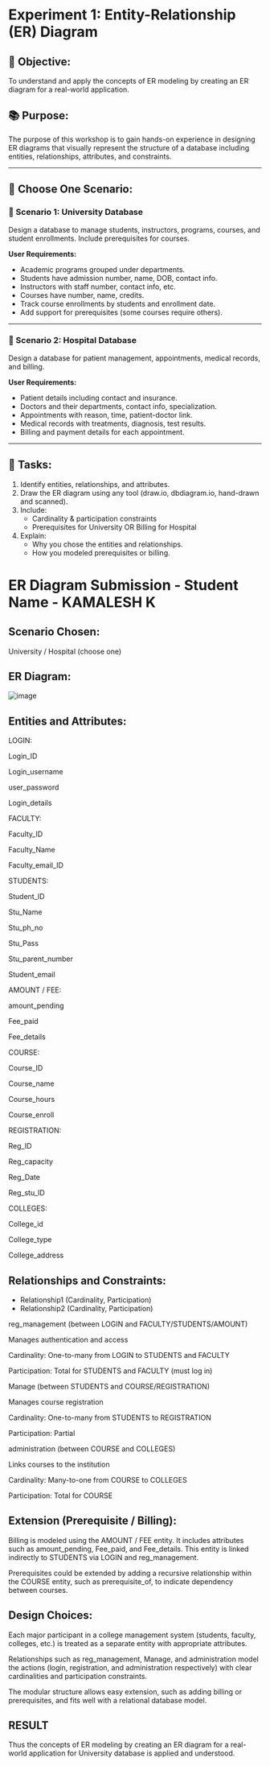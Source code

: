 # Experiment 1: Entity-Relationship (ER) Diagram

## 🎯 Objective:
To understand and apply the concepts of ER modeling by creating an ER diagram for a real-world application.

## 📚 Purpose:
The purpose of this workshop is to gain hands-on experience in designing ER diagrams that visually represent the structure of a database including entities, relationships, attributes, and constraints.

---

## 🧪 Choose One Scenario:

### 🔹 Scenario 1: University Database
Design a database to manage students, instructors, programs, courses, and student enrollments. Include prerequisites for courses.

**User Requirements:**
- Academic programs grouped under departments.
- Students have admission number, name, DOB, contact info.
- Instructors with staff number, contact info, etc.
- Courses have number, name, credits.
- Track course enrollments by students and enrollment date.
- Add support for prerequisites (some courses require others).

---

### 🔹 Scenario 2: Hospital Database
Design a database for patient management, appointments, medical records, and billing.

**User Requirements:**
- Patient details including contact and insurance.
- Doctors and their departments, contact info, specialization.
- Appointments with reason, time, patient-doctor link.
- Medical records with treatments, diagnosis, test results.
- Billing and payment details for each appointment.

---

## 📝 Tasks:
1. Identify entities, relationships, and attributes.
2. Draw the ER diagram using any tool (draw.io, dbdiagram.io, hand-drawn and scanned).
3. Include:
   - Cardinality & participation constraints
   - Prerequisites for University OR Billing for Hospital
4. Explain:
   - Why you chose the entities and relationships.
   - How you modeled prerequisites or billing.

# ER Diagram Submission - Student Name - KAMALESH K

## Scenario Chosen:
University / Hospital (choose one)

## ER Diagram:
![image](https://github.com/user-attachments/assets/2467e60f-1a27-4626-93ee-30a859b3a414)


## Entities and Attributes:

LOGIN:

Login_ID

Login_username

user_password

Login_details

FACULTY:

Faculty_ID

Faculty_Name

Faculty_email_ID

STUDENTS:

Student_ID

Stu_Name

Stu_ph_no

Stu_Pass

Stu_parent_number

Student_email

AMOUNT / FEE:

amount_pending

Fee_paid

Fee_details

COURSE:

Course_ID

Course_name

Course_hours

Course_enroll

REGISTRATION:

Reg_ID

Reg_capacity

Reg_Date

Reg_stu_ID

COLLEGES:

College_id

College_type

College_address

## Relationships and Constraints:
- Relationship1 (Cardinality, Participation)
- Relationship2 (Cardinality, Participation)

reg_management (between LOGIN and FACULTY/STUDENTS/AMOUNT)

Manages authentication and access

Cardinality: One-to-many from LOGIN to STUDENTS and FACULTY

Participation: Total for STUDENTS and FACULTY (must log in)

Manage (between STUDENTS and COURSE/REGISTRATION)

Manages course registration

Cardinality: One-to-many from STUDENTS to REGISTRATION

Participation: Partial

administration (between COURSE and COLLEGES)

Links courses to the institution

Cardinality: Many-to-one from COURSE to COLLEGES

Participation: Total for COURSE



## Extension (Prerequisite / Billing):
Billing is modeled using the AMOUNT / FEE entity. It includes attributes such as amount_pending, Fee_paid, and Fee_details. This entity is linked indirectly to STUDENTS via LOGIN and reg_management.

Prerequisites could be extended by adding a recursive relationship within the COURSE entity, such as prerequisite_of, to indicate dependency between courses.



## Design Choices:

Each major participant in a college management system (students, faculty, colleges, etc.) is treated as a separate entity with appropriate attributes.

Relationships such as reg_management, Manage, and administration model the actions (login, registration, and administration respectively) with clear cardinalities and participation constraints.

The modular structure allows easy extension, such as adding billing or prerequisites, and fits well with a relational database model.

## RESULT

Thus the concepts of ER modeling by creating an ER diagram for a real-world application for University database is applied and understood.

